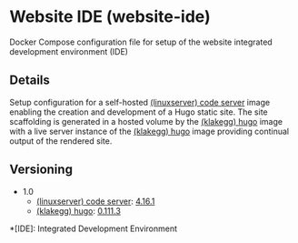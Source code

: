 # Website IDE (website-ide)
Docker Compose configuration file for setup of the website integrated development environment (IDE)
## Details

Setup configuration for a self-hosted [(linuxserver) code server](https://hub.docker.com/r/linuxserver/code-server) image enabling the creation and development of a Hugo static site.  The site scaffolding is generated in a hosted volume by the [(klakegg) hugo](https://hub.docker.com/r/klakegg/hugo) image with a live server instance of the [(klakegg) hugo](https://hub.docker.com/r/klakegg/hugo) image providing continual output of the rendered site.

## Versioning

* 1.0
	* [(linuxserver) code server](https://hub.docker.com/r/linuxserver/code-server): [4.16.1](https://hub.docker.com/layers/linuxserver/code-server/4.16.1/images/sha256-b7c3cd753e7d65e58e110af626494ba654f5f85235000cded7f3240a5671e323?context=explore)
	* [(klakegg) hugo](https://hub.docker.com/r/klakegg/hugo): [0.111.3](https://hub.docker.com/layers/klakegg/hugo/0.111.3/images/sha256-c3ef780efb22fe5932895133b228b72f4acd2a1b83ff36dca4b984da6850fb00?context=explore)

*[IDE]: Integrated Development Environment
